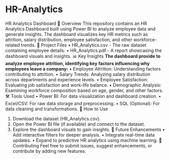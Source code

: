 # HR-Analytics
HR Analytics Dashboard
📌 Overview
This repository contains an HR Analytics Dashboard built using Power BI to analyze employee data and generate insights. The dashboard visualizes key HR metrics such as attrition, salary distribution, employee satisfaction, and other workforce-related trends.
📂 Project Files
• HR_Analytics.csv - The raw dataset containing employee details.
• HR_Analytics.pdf - A report showcasing the dashboard visuals and insights.
📊 Key Insights
**The dashboard provide to analyze employee attrition, identifying key factors influencing why employees
leave a company:**
• Employee Attrition: Understanding factors contributing to attrition.
• Salary Trends: Analyzing salary distribution across departments and experience levels.
• Employee Satisfaction: Evaluating job satisfaction and work-life balance.
• Demographic Analysis: Examining workforce composition based on age, gender, and other factors.
🛠 Tools Used
• Power BI: For data visualization and dashboard creation.
• Excel/CSV: For raw data storage and preprocessing.
• SQL (Optional): For data cleaning and transformations.
🚀 How to Use
1. Download the dataset (HR_Analytics.csv).
2. Open the Power BI file (if available) and connect to the dataset.
3. Explore the dashboard visuals to gain insights.
📌 Future Enhancements
• Add interactive filters for deeper analysis.
• Integrate real-time data updates.
• Expand to predictive HR analytics using machine learning.
🤝 Contributing
Feel free to submit issues, suggest enhancements, or contribute by adding new features.
